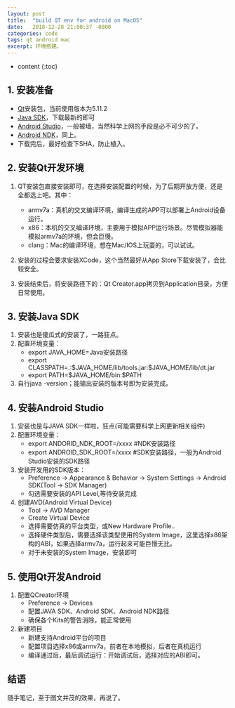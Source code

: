 ```yaml
---
layout: post
title:  "build QT env for android on MacOS"
date:   2018-12-28 21:00:37 -0800
categories: code
tags: qt android mac
excerpt: 环境搭建。
---
```


* content
{:toc}

## 1. 安装准备
* [Qt](http://download.qt.io/archive/qt/)安装包，当前使用版本为5.11.2
* [Java SDK](https://www.oracle.com/technetwork/java/javase/downloads/index.html)，下载最新的即可
* [Android Studio](https://developer.android.com/studio/#downloads)，一般被墙，当然科学上网的手段是必不可少的了。
* [Android NDK](https://developer.android.com/ndk/)，同上。
* 下载完后，最好检查下SHA，防止植入。

## 2. 安装Qt开发环境
1. QT安装包直接安装即可，在选择安装配置的时候，为了后期开放方便，还是全都选上吧。其中：
    * armv7a：真机的交叉编译环境，编译生成的APP可以部署上Android设备运行。
    * x86：本机的交叉编译环境，主要用于模拟APP运行场景。尽管模拟器能模拟armv7a的环境，但会巨慢。
    * clang：Mac的编译环境，想在Mac/IOS上玩耍的，可以试试。

2. 安装的过程会要求安装XCode，这个当然最好从App Store下载安装了，会比较安全。
3. 安装结束后，将安装路径下的：Qt Creator.app拷贝到Application目录，方便日常使用。
    
## 3. 安装Java SDK
1. 安装也是傻瓜式的安装了，一路狂点。
2. 配置环境变量：
    * export JAVA_HOME=Java安装路径
    * export CLASSPATH=.:\$JAVA_HOME/lib/tools.jar:\$JAVA_HOME/lib/dt.jar
    * export PATH=\$JAVA_HOME/bin:\$PATH
3. 自行java -version；能输出安装的版本号即为安装完成。

## 4. 安装Android Studio
1. 安装也是与JAVA SDK一样啦，狂点(可能需要科学上网更新相关组件)
2. 配置环境变量：
    * export ANDORID_NDK_ROOT=/xxxx #NDK安装路径
    * export ANDROID_SDK_ROOT=/xxxx #SDK安装路径，一般为Android Studio安装的SDK路径
3. 安装开发用的SDK版本：
    * Preference -> Appearance & Behavior -> System Settings -> Android SDK(Tool -> SDK Manager)
    * 勾选需要安装的API Level,等待安装完成
4. 创建AVD(Android Virtual Device)
    * Tool -> AVD Manager 
    * Create Virtual Device
    * 选择需要仿真的平台类型，或New Hardware Profile..
    * 选择硬件类型后，需要选择该类型使用的System Image，这里选择x86架构的ABI，如果选择armv7a，运行起来可能巨慢无比。
    * 对于未安装的System Image，安装即可

## 5. 使用Qt开发Android
1. 配置QCreator环境
    * Preference -> Devices
    * 配置JAVA SDK、Android SDK、Android NDK路径
    * 确保各个Kits的警告消除，能正常使用
2. 新建项目
    * 新建支持Android平台的项目
    * 配置项目选择x86或armv7a，前者在本地模拟，后者在真机运行
    * 编译通过后，最后调试运行：开始调试后，选择对应的ABI即可。

## 结语
随手笔记，至于图文并茂的效果，再说了。
                    


